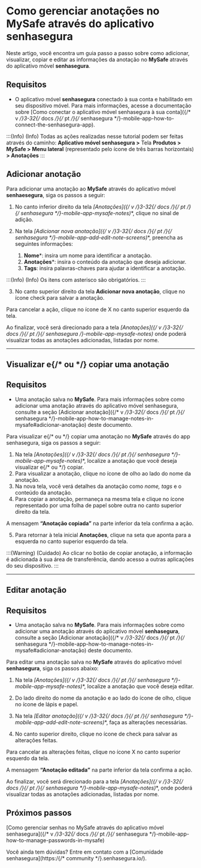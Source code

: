 # Como gerenciar anotações no MySafe através do aplicativo senhasegura

Neste artigo, você encontra um guia passo a passo sobre como adicionar, visualizar, copiar e editar as informações da anotação no **MySafe** através do aplicativo móvel **senhasegura**.

## Requisitos

* O aplicativo móvel **senhasegura** conectado à sua conta e habilitado em seu dispositivo móvel. Para mais informações, acesse a documentação sobre [Como conectar o aplicativo móvel senhasegura à sua conta]({/* v */}3-32{/* docs */}{/* pt */}{/* senhasegura */}-mobile-app-how-to-connect-the-senhasegura-app).

:::(Info) (Info)
Todas as ações realizadas nesse tutorial podem ser feitas através do caminho:
**Aplicativo móvel senhasegura >** Tela **Produtos > MySafe > Menu lateral** (representado pelo ícone de três barras horizontais) **> Anotações**
:::

## Adicionar anotação
Para adicionar uma anotação ao **MySafe** através do aplicativo móvel **senhaesegura**, siga os passos a seguir:


1. No canto inferior direito da tela **[Anotações]({/* v */}3-32{/* docs */}{/* pt */}{/* senhasegura */}-mobile-app-mysafe-notes)**, clique no sinal de adição.

1. Na tela **[Adicionar nova anotação]({/* v */}3-32{/* docs */}{/* pt */}{/* senhasegura */}-mobile-app-add-edit-note-screens)**, preencha as seguintes informações:
    1. **Nome***: insira um nome para identificar a anotação.
    2. **Anotações***: insira o conteúdo da anotação que deseja adicionar.
    3. **Tags**: insira palavras-chaves para ajudar a identificar a anotação.


:::(Info) (Info)
Os itens com asterisco são obrigatórios.
:::

3. No canto superior direito da tela **Adicionar nova anotação**, clique no ícone check para salvar a anotação.

Para cancelar a ação, clique no ícone de X no canto superior esquerdo da tela.

Ao finalizar, você será direcionado para a tela **[Anotações]({/* v */}3-32{/* docs */}{/* pt */}{/* senhasegura */}-mobile-app-mysafe-notes)** onde poderá visualizar todas as anotações adicionadas, listadas por nome.
****

## Visualizar e{/* ou */} copiar uma anotação 

## Requisitos

* Uma anotação salva no **MySafe**. Para mais informações sobre como adicionar uma anotação através do aplicativo móvel senhasegura, consulte a seção [Adicionar anotação]({/* v */}3-32{/* docs */}{/* pt */}{/* senhasegura */}-mobile-app-how-to-manage-notes-in-mysafe#adicionar-anotação) deste documento.

Para visualizar e{/* ou */} copiar uma anotação no **MySafe** através do app senhasegura, siga os passos a seguir:

1. Na tela **[Anotações]({/* v */}3-32{/* docs */}{/* pt */}{/* senhasegura */}-mobile-app-mysafe-notes)**, localize a anotação que você deseja visualizar e{/* ou */} copiar.
2. Para visualizar a anotação, clique no ícone de olho ao lado do nome da anotação.
3. Na nova tela, você verá detalhes da anotação como *nome, tags* e o conteúdo da anotação.
4. Para copiar a anotação, permaneça na mesma tela e clique no ícone representado por uma folha de papel sobre outra no canto superior direito da tela.

A mensagem **“Anotação copiada”** na parte inferior da tela confirma a ação.



5. Para retornar à tela inicial **Anotações**, clique na seta que aponta para a esquerda no canto superior esquerdo da tela.

:::(Warning) (Cuidado)
Ao clicar no botão de copiar anotação, a informação é adicionada à sua área de transferência, dando acesso a outras aplicações do seu dispositivo.
:::
***

## Editar anotação
## Requisitos

* Uma anotação salva no **MySafe**. Para mais informações sobre como adicionar uma anotação através do aplicativo móvel **senhasegura**, consulte a seção [Adicionar anotação]({/* v */}3-32{/* docs */}{/* pt */}{/* senhasegura */}-mobile-app-how-to-manage-notes-in-mysafe#adicionar-anotação) deste documento.

Para editar uma anotação salva no **MySafe** através do aplicativo móvel **senhasegura**, siga os passos abaixo:

1. Na tela **[Anotações]({/* v */}3-32{/* docs */}{/* pt */}{/* senhasegura */}-mobile-app-mysafe-notes)**, localize a anotação que você deseja editar.

2. Do lado direito do nome da anotação e ao lado do ícone de olho, clique no ícone de lápis e papel.
3. Na tela **[Editar anotação]({/* v */}3-32{/* docs */}{/* pt */}{/* senhasegura */}-mobile-app-add-edit-note-screens)**, faça as alterações necessárias.
4. No canto superior direito, clique no ícone de check para salvar as alterações feitas.

Para cancelar as alterações feitas, clique no ícone X no canto superior esquerdo da tela.

A mensagem **“Anotação editada”** na parte inferior da tela confirma a ação.

Ao finalizar, você será direcionado para a tela **[Anotações]({/* v */}3-32{/* docs */}{/* pt */}{/* senhasegura */}-mobile-app-mysafe-notes)**, onde poderá visualizar todas as anotações adicionadas, listadas por nome.

## Próximos passos

[Como gerenciar senhas no MySafe através do aplicativo móvel senhasegura]({/* v */}3-32{/* docs */}{/* pt */}{/* senhasegura */}-mobile-app-how-to-manage-passwords-in-mysafe)

Você ainda tem dúvidas? Entre em contato com a [Comunidade senhasegura](https:/{/* community */}.senhasegura.io/).





